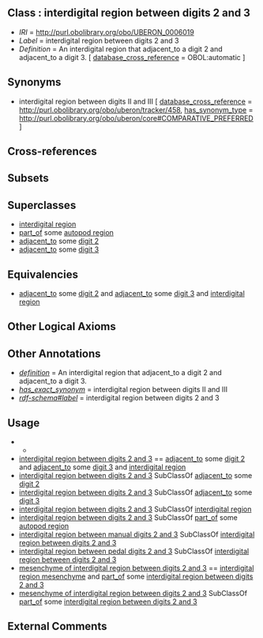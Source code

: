 
## Class : interdigital region between digits 2 and 3

 * *IRI* = http://purl.obolibrary.org/obo/UBERON_0006019
 * *Label* = interdigital region between digits 2 and 3
 * *Definition* = An interdigital region that adjacent_to a digit 2 and adjacent_to a digit 3. [ [database_cross_reference](../../ef/oboInOwl#hasDbXref.md) = OBOL:automatic ]

## Synonyms

 * interdigital region between digits II and III [ [database_cross_reference](../../ef/oboInOwl#hasDbXref.md) = http://purl.obolibrary.org/obo/uberon/tracker/458, [has_synonym_type](../../pe/oboInOwl#hasSynonymType.md) = http://purl.obolibrary.org/obo/uberon/core#COMPARATIVE_PREFERRED ]

## Cross-references


## Subsets


## Superclasses

 * [interdigital region](../../UBERON/12/UBERON_0006012.md)
 * [part_of](../../BFO/50/BFO_0000050.md) some [autopod region](../../UBERON/70/UBERON_0002470.md)
 * [adjacent_to](../../RO/20/RO_0002220.md) some [digit 2](../../UBERON/49/UBERON_0006049.md)
 * [adjacent_to](../../RO/20/RO_0002220.md) some [digit 3](../../UBERON/50/UBERON_0006050.md)

## Equivalencies

 * [adjacent_to](../../RO/20/RO_0002220.md) some [digit 2](../../UBERON/49/UBERON_0006049.md) and [adjacent_to](../../RO/20/RO_0002220.md) some [digit 3](../../UBERON/50/UBERON_0006050.md) and [interdigital region](../../UBERON/12/UBERON_0006012.md)

## Other Logical Axioms


## Other Annotations

 * *[definition](../../IAO/15/IAO_0000115.md)* = An interdigital region that adjacent_to a digit 2 and adjacent_to a digit 3.
 * *[has_exact_synonym](../../ym/oboInOwl#hasExactSynonym.md)* = interdigital region between digits II and III
 * *[rdf-schema#label](../../el/rdf-schema#label.md)* = interdigital region between digits 2 and 3

## Usage

 * -
 * [interdigital region between digits 2 and 3](../../UBERON/19/UBERON_0006019.md) == [adjacent_to](../../RO/20/RO_0002220.md) some [digit 2](../../UBERON/49/UBERON_0006049.md) and [adjacent_to](../../RO/20/RO_0002220.md) some [digit 3](../../UBERON/50/UBERON_0006050.md) and [interdigital region](../../UBERON/12/UBERON_0006012.md)
 * [interdigital region between digits 2 and 3](../../UBERON/19/UBERON_0006019.md) SubClassOf [adjacent_to](../../RO/20/RO_0002220.md) some [digit 2](../../UBERON/49/UBERON_0006049.md)
 * [interdigital region between digits 2 and 3](../../UBERON/19/UBERON_0006019.md) SubClassOf [adjacent_to](../../RO/20/RO_0002220.md) some [digit 3](../../UBERON/50/UBERON_0006050.md)
 * [interdigital region between digits 2 and 3](../../UBERON/19/UBERON_0006019.md) SubClassOf [interdigital region](../../UBERON/12/UBERON_0006012.md)
 * [interdigital region between digits 2 and 3](../../UBERON/19/UBERON_0006019.md) SubClassOf [part_of](../../BFO/50/BFO_0000050.md) some [autopod region](../../UBERON/70/UBERON_0002470.md)
 * [interdigital region between manual digits 2 and 3](../../UBERON/29/UBERON_0006029.md) SubClassOf [interdigital region between digits 2 and 3](../../UBERON/19/UBERON_0006019.md)
 * [interdigital region between pedal digits 2 and 3](../../UBERON/41/UBERON_0006041.md) SubClassOf [interdigital region between digits 2 and 3](../../UBERON/19/UBERON_0006019.md)
 * [mesenchyme of interdigital region between digits 2 and 3](../../UBERON/97/UBERON_0009597.md) == [interdigital region mesenchyme](../../UBERON/85/UBERON_0009585.md) and [part_of](../../BFO/50/BFO_0000050.md) some [interdigital region between digits 2 and 3](../../UBERON/19/UBERON_0006019.md)
 * [mesenchyme of interdigital region between digits 2 and 3](../../UBERON/97/UBERON_0009597.md) SubClassOf [part_of](../../BFO/50/BFO_0000050.md) some [interdigital region between digits 2 and 3](../../UBERON/19/UBERON_0006019.md)

## External Comments


